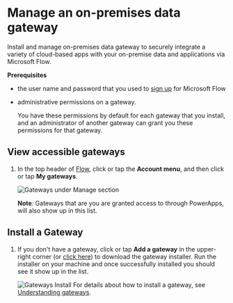 # Manage an on-premises data gateway #
Install and manage on-premises data gateway to securely integrate a variety of cloud-based apps with your on-premise data and applications via Microsoft Flow.

**Prerequisites**

- the user name and password that you used to [sign up](sign-up-sign-in.md) for Microsoft Flow
- administrative permissions on a gateway.

	You have these permissions by default for each gateway that you install, and an administrator of another gateway can grant you these permissions for that gateway.

## View accessible gateways ##
1. In the top header of [Flow](https://flow.microsoft.com), click or tap the **Account menu**, and then click or tap **My gateways**.

   ![Gateways under Manage section][1]

   **Note**: Gateways that are you are granted access to through PowerApps, will also show up in this list.

## Install a Gateway ##   

1. If you don't have a gateway, click or tap **Add a gateway** in the upper-right corner (or [click here](http://go.microsoft.com/fwlink/?LinkID=820580&clcid=0x409)) to download the gateway installer. Run the installer on your machine and once successfully installed you should see it show up in the list.
 
   ![Gateways Install][2]
	For details about how to install a gateway, see [Understanding gateways](gateway-reference.md).

<!-- Image references -->
[1]: TODO
[2]: TODO
